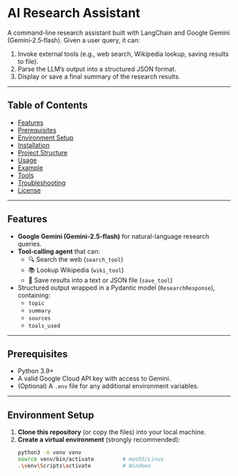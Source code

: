 # AI Research Assistant

A command-line research assistant built with LangChain and Google Gemini (Gemini‐2.5‐flash). Given a user query, it can:

1. Invoke external tools (e.g., web search, Wikipedia lookup, saving results to file).  
2. Parse the LLM’s output into a structured JSON format.  
3. Display or save a final summary of the research results.

---

## Table of Contents

- [Features](#features)  
- [Prerequisites](#prerequisites)  
- [Environment Setup](#environment-setup)  
- [Installation](#installation)  
- [Project Structure](#project-structure)  
- [Usage](#usage)  
- [Example](#example)  
- [Tools](#tools)  
- [Troubleshooting](#troubleshooting)  
- [License](#license)

---

## Features

- **Google Gemini (Gemini‐2.5‐flash)** for natural-language research queries.  
- **Tool‐calling agent** that can:
  - 🔍 Search the web (`search_tool`)  
  - 📚 Lookup Wikipedia (`wiki_tool`)  
  - 💾 Save results into a text or JSON file (`save_tool`)  
- Structured output wrapped in a Pydantic model (`ResearchResponse`), containing:
  - `topic`  
  - `summary`  
  - `sources`  
  - `tools_used`  

---

## Prerequisites

- Python 3.9+  
- A valid Google Cloud API key with access to Gemini.  
- (Optional) A `.env` file for any additional environment variables.  

---

## Environment Setup

1. **Clone this repository** (or copy the files) into your local machine.  
2. **Create a virtual environment** (strongly recommended):
   ```bash
   python3 -m venv venv
   source venv/bin/activate         # macOS/Linux
   .\venv\Scripts\activate          # Windows
